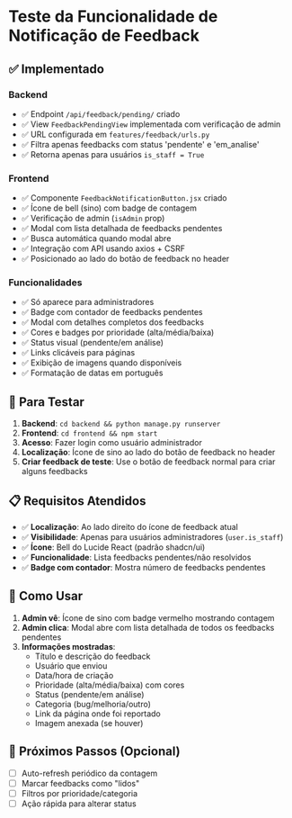 # Teste da Funcionalidade de Notificação de Feedback

## ✅ Implementado

### Backend
- ✅ Endpoint `/api/feedback/pending/` criado
- ✅ View `FeedbackPendingView` implementada com verificação de admin
- ✅ URL configurada em `features/feedback/urls.py`
- ✅ Filtra apenas feedbacks com status 'pendente' e 'em_analise'
- ✅ Retorna apenas para usuários `is_staff = True`

### Frontend
- ✅ Componente `FeedbackNotificationButton.jsx` criado
- ✅ Ícone de bell (sino) com badge de contagem
- ✅ Verificação de admin (`isAdmin` prop)
- ✅ Modal com lista detalhada de feedbacks pendentes
- ✅ Busca automática quando modal abre
- ✅ Integração com API usando axios + CSRF
- ✅ Posicionado ao lado do botão de feedback no header

### Funcionalidades
- ✅ Só aparece para administradores
- ✅ Badge com contador de feedbacks pendentes
- ✅ Modal com detalhes completos dos feedbacks
- ✅ Cores e badges por prioridade (alta/média/baixa)
- ✅ Status visual (pendente/em análise)
- ✅ Links clicáveis para páginas
- ✅ Exibição de imagens quando disponíveis
- ✅ Formatação de datas em português

## 🔧 Para Testar

1. **Backend**: `cd backend && python manage.py runserver`
2. **Frontend**: `cd frontend && npm start`
3. **Acesso**: Fazer login como usuário administrador
4. **Localização**: Ícone de sino ao lado do botão de feedback no header
5. **Criar feedback de teste**: Use o botão de feedback normal para criar alguns feedbacks

## 📋 Requisitos Atendidos

- ✅ **Localização**: Ao lado direito do ícone de feedback atual
- ✅ **Visibilidade**: Apenas para usuários administradores (`user.is_staff`)
- ✅ **Ícone**: Bell do Lucide React (padrão shadcn/ui)
- ✅ **Funcionalidade**: Lista feedbacks pendentes/não resolvidos
- ✅ **Badge com contador**: Mostra número de feedbacks pendentes

## 🎯 Como Usar

1. **Admin vê**: Ícone de sino com badge vermelho mostrando contagem
2. **Admin clica**: Modal abre com lista detalhada de todos os feedbacks pendentes
3. **Informações mostradas**: 
   - Título e descrição do feedback
   - Usuário que enviou
   - Data/hora de criação
   - Prioridade (alta/média/baixa) com cores
   - Status (pendente/em análise)
   - Categoria (bug/melhoria/outro)
   - Link da página onde foi reportado
   - Imagem anexada (se houver)

## 🔄 Próximos Passos (Opcional)

- [ ] Auto-refresh periódico da contagem
- [ ] Marcar feedbacks como "lidos"
- [ ] Filtros por prioridade/categoria
- [ ] Ação rápida para alterar status